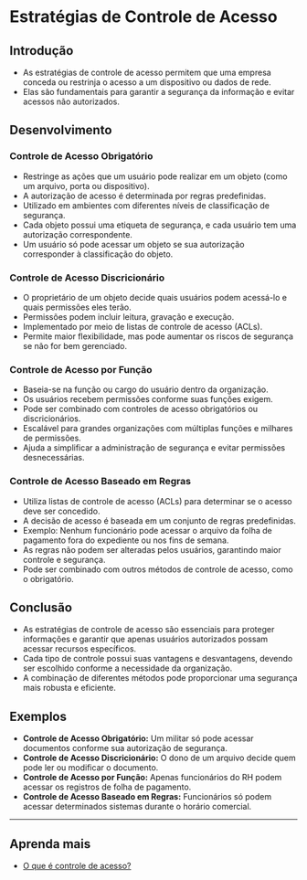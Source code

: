 # Estratégias de Controle de Acesso

## Introdução
- As estratégias de controle de acesso permitem que uma empresa conceda ou restrinja o acesso a um dispositivo ou dados de rede.  
- Elas são fundamentais para garantir a segurança da informação e evitar acessos não autorizados.  

## Desenvolvimento

### Controle de Acesso Obrigatório
- Restringe as ações que um usuário pode realizar em um objeto (como um arquivo, porta ou dispositivo).  
- A autorização de acesso é determinada por regras predefinidas.  
- Utilizado em ambientes com diferentes níveis de classificação de segurança.  
- Cada objeto possui uma etiqueta de segurança, e cada usuário tem uma autorização correspondente.  
- Um usuário só pode acessar um objeto se sua autorização corresponder à classificação do objeto.  

### Controle de Acesso Discricionário
- O proprietário de um objeto decide quais usuários podem acessá-lo e quais permissões eles terão.  
- Permissões podem incluir leitura, gravação e execução.  
- Implementado por meio de listas de controle de acesso (ACLs).  
- Permite maior flexibilidade, mas pode aumentar os riscos de segurança se não for bem gerenciado.  

### Controle de Acesso por Função
- Baseia-se na função ou cargo do usuário dentro da organização.  
- Os usuários recebem permissões conforme suas funções exigem.  
- Pode ser combinado com controles de acesso obrigatórios ou discricionários.  
- Escalável para grandes organizações com múltiplas funções e milhares de permissões.  
- Ajuda a simplificar a administração de segurança e evitar permissões desnecessárias.  

### Controle de Acesso Baseado em Regras
- Utiliza listas de controle de acesso (ACLs) para determinar se o acesso deve ser concedido.  
- A decisão de acesso é baseada em um conjunto de regras predefinidas.  
- Exemplo: Nenhum funcionário pode acessar o arquivo da folha de pagamento fora do expediente ou nos fins de semana.  
- As regras não podem ser alteradas pelos usuários, garantindo maior controle e segurança.  
- Pode ser combinado com outros métodos de controle de acesso, como o obrigatório.  

## Conclusão
- As estratégias de controle de acesso são essenciais para proteger informações e garantir que apenas usuários autorizados possam acessar recursos específicos.  
- Cada tipo de controle possui suas vantagens e desvantagens, devendo ser escolhido conforme a necessidade da organização.  
- A combinação de diferentes métodos pode proporcionar uma segurança mais robusta e eficiente.  

## Exemplos
- **Controle de Acesso Obrigatório:** Um militar só pode acessar documentos conforme sua autorização de segurança.  
- **Controle de Acesso Discricionário:** O dono de um arquivo decide quem pode ler ou modificar o documento.  
- **Controle de Acesso por Função:** Apenas funcionários do RH podem acessar os registros de folha de pagamento.  
- **Controle de Acesso Baseado em Regras:** Funcionários só podem acessar determinados sistemas durante o horário comercial.  

---

## Aprenda mais
- [O que é controle de acesso?](https://www.microsoft.com/pt-br/security/business/security-101/what-is-access-control?msockid=0ca28e56637566880d609b7462ac67a5)